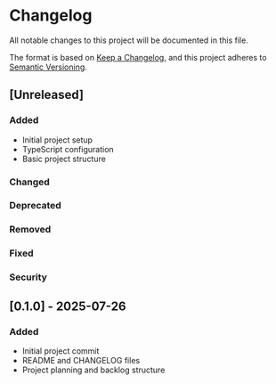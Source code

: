 # Changelog

All notable changes to this project will be documented in this file.

The format is based on [Keep a Changelog](https://keepachangelog.com/en/1.0.0/),
and this project adheres to [Semantic Versioning](https://semver.org/spec/v2.0.0.html).

## [Unreleased]

### Added
- Initial project setup
- TypeScript configuration
- Basic project structure

### Changed

### Deprecated

### Removed

### Fixed

### Security

## [0.1.0] - 2025-07-26

### Added
- Initial project commit
- README and CHANGELOG files
- Project planning and backlog structure